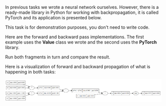 In previous tasks we wrote a neural network ourselves. However, there is a ready-made library in Python for working with backpropagation,
it is called PyTorch and its application is presented below.

This task is for demonstration purposes, you don't need to write code.

Here are the forward and backward pass implementations.
The first example uses the **Value** class we wrote and the second uses the **PyTorch** library.

Run both fragments in turn and compare the result.

Here is a visualization of forward and backward
propagation of what is happening in both tasks:

![computational_graph](computational_graph.png)
